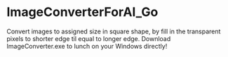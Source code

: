 # ImageConverterForAI_Go
Convert images to assigned size in square shape, by fill in the transparent pixels to shorter edge til equal to longer edge.
Download ImageConverter.exe to lunch on your Windows directly!
